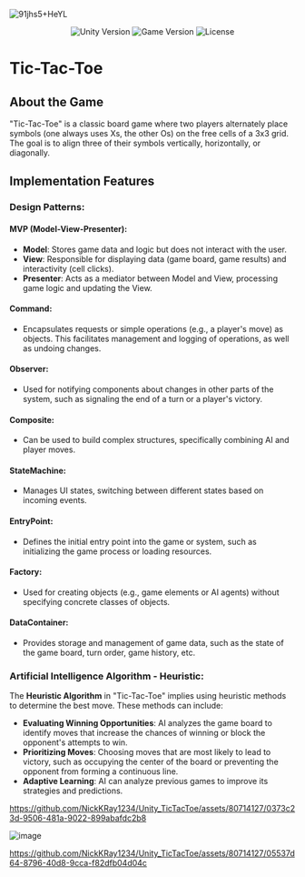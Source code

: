 ![91jhs5+HeYL](https://github.com/NickKRay1234/Unity_TicTacToe/assets/80714127/38123431-ac02-429f-8bc5-b20f0ce7a773)

<p align="center">
    <img src="https://img.shields.io/badge/Engine-2022.3.4f1-blueviolet" alt="Unity Version">
    <img src="https://img.shields.io/badge/Version-0.1-blue" alt="Game Version">
    <img src="https://img.shields.io/badge/License-None-success" alt="License">
</p>

# Tic-Tac-Toe
## About the Game
"Tic-Tac-Toe" is a classic board game where two players alternately place symbols (one always uses Xs, the other Os) on the free cells of a 3x3 grid. The goal is to align three of their symbols vertically, horizontally, or diagonally.

## Implementation Features
### Design Patterns:
#### MVP (Model-View-Presenter):
- **Model**: Stores game data and logic but does not interact with the user.
- **View**: Responsible for displaying data (game board, game results) and interactivity (cell clicks).
- **Presenter**: Acts as a mediator between Model and View, processing game logic and updating the View.

#### Command:
- Encapsulates requests or simple operations (e.g., a player's move) as objects. This facilitates management and logging of operations, as well as undoing changes.

#### Observer:
- Used for notifying components about changes in other parts of the system, such as signaling the end of a turn or a player's victory.

#### Composite:
- Can be used to build complex structures, specifically combining AI and player moves.

#### StateMachine:
- Manages UI states, switching between different states based on incoming events.

#### EntryPoint:
- Defines the initial entry point into the game or system, such as initializing the game process or loading resources.

#### Factory:
- Used for creating objects (e.g., game elements or AI agents) without specifying concrete classes of objects.

#### DataContainer:
- Provides storage and management of game data, such as the state of the game board, turn order, game history, etc.

### Artificial Intelligence Algorithm - Heuristic:
The **Heuristic Algorithm** in "Tic-Tac-Toe" implies using heuristic methods to determine the best move. These methods can include:
- **Evaluating Winning Opportunities**: AI analyzes the game board to identify moves that increase the chances of winning or block the opponent's attempts to win.
- **Prioritizing Moves**: Choosing moves that are most likely to lead to victory, such as occupying the center of the board or preventing the opponent from forming a continuous line.
- **Adaptive Learning**: AI can analyze previous games to improve its strategies and predictions.

  



https://github.com/NickKRay1234/Unity_TicTacToe/assets/80714127/0373c23d-9506-481a-9022-899abafdc2b8

![image](https://github.com/NickKRay1234/Unity_TicTacToe/assets/80714127/ef472c7c-cb91-4675-9f6d-fde9759f4f34)




https://github.com/NickKRay1234/Unity_TicTacToe/assets/80714127/05537d64-8796-40d8-9cca-f82dfb04d04c




